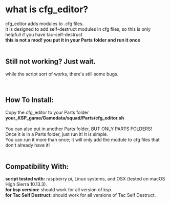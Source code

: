 # what is cfg_editor?
cfg_editor adds modules to .cfg files. <br>
It is designed to add self-destruct modules in cfg files, so this is only helpfull if you have tac-self-destruct <br>
**this is not a mod! you put it in your Parts folder and run it once** <br>
<br>

## Still not working? Just wait.
while the script sort of works, there's still some bugs.

<br>

## How To Install:
Copy the cfg_editor to your Parts folder **your_KSP_game/Gamedata/squad/Parts/cfg_editor.sh** <br>
<br>
You can also put in another Parts folder, BUT ONLY PARTS FOLDERS! <br>
Once it is in a Parts folder, just run it! It is simple. <br>
You can run it more than once; it will only add the module to cfg files that don't already have it! <br>
<br>


## Compatibility With: 
**script tested with:** raspberry pi, Linux systems, and OSX (tested on macOS High Sierra 10.13.3). <br>
**for ksp version:** should work for all version of ksp. <br>
**for Tac Self Destruct:** should work for all versions of Tac Self Destruct. <br>
<br>

